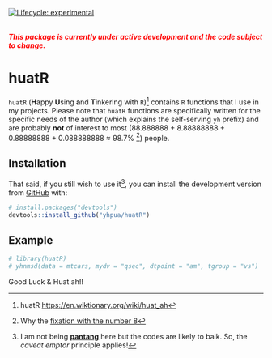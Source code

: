 
<!-- README.md is generated from README.Rmd. Please edit that file -->
<!-- badges: start -->

[![Lifecycle:
experimental](https://img.shields.io/badge/lifecycle-experimental-orange.svg)](https://lifecycle.r-lib.org/articles/stages.html#experimental)
<!-- badges: end -->

<br> <span style="color:red"> ***This package is currently under active
development and the code subject to change.*** </span>

# huatR

`huatR` (**H**appy **U**sing **a**nd **T**inkering with `R`)[^1]
contains `R` functions that I use in my projects. Please note that
`huatR` functions are specifically written for the specific needs of the
author (which explains the self-serving `yh` prefix) and are probably
**not** of interest to most (88.888888 + 8.88888888 + 0.88888888 +
0.088888888 $\approx$ 98.7% [^2]) people.

## Installation

That said, if you still wish to use it[^3], you can install the
development version from [GitHub](https://github.com/) with:

``` r
# install.packages("devtools")
devtools::install_github("yhpua/huatR")
```

## Example

``` r
# library(huatR)
# yhnmsd(data = mtcars, mydv = "qsec", dtpoint = "am", tgroup = "vs")
```

Good Luck & Huat ah!!

[^1]: huatR <https://en.wiktionary.org/wiki/huat_ah>

[^2]: Why the [fixation with the number
    8](https://en.wikipedia.org/wiki/Chinese_numerology#Eight)

[^3]: I am not being
    [**pantang**](https://en.wiktionary.org/wiki/pantang) here but the
    codes are likely to balk. So, the *caveat emptor* principle applies!
